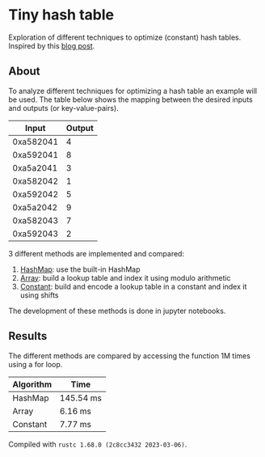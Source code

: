 # Tiny hash table

Exploration of different techniques to optimize (constant) hash tables. Inspired by this [blog post](https://orlp.net/blog/worlds-smallest-hash-table/).

## About

To analyze different techniques for optimizing a hash table an example will be used.
The table below shows the mapping between the desired inputs and outputs (or key-value-pairs).

| Input     | Output |
| --------- | ------ |
| 0xa582041 | 4      |
| 0xa592041 | 8      |
| 0xa5a2041 | 3      |
| 0xa582042 | 1      |
| 0xa592042 | 5      |
| 0xa5a2042 | 9      |
| 0xa582043 | 7      |
| 0xa592043 | 2      |

3 different methods are implemented and compared:

1. [HashMap](hashtable_dictionary.rs): use the built-in HashMap
2. [Array](hashtable_array_modulo.rs): build a lookup table and index it using modulo arithmetic
3. [Constant](hashtable_constant.rs): build and encode a lookup table in a constant and index it using shifts

The development of these methods is done in jupyter notebooks.

## Results

The different methods are compared by accessing the function 1M times using a for loop.

| Algorithm | Time      |
| --------- | --------- |
| HashMap   | 145.54 ms |
| Array     | 6.16 ms   |
| Constant  | 7.77 ms   |

Compiled with `rustc 1.68.0 (2c8cc3432 2023-03-06)`.
